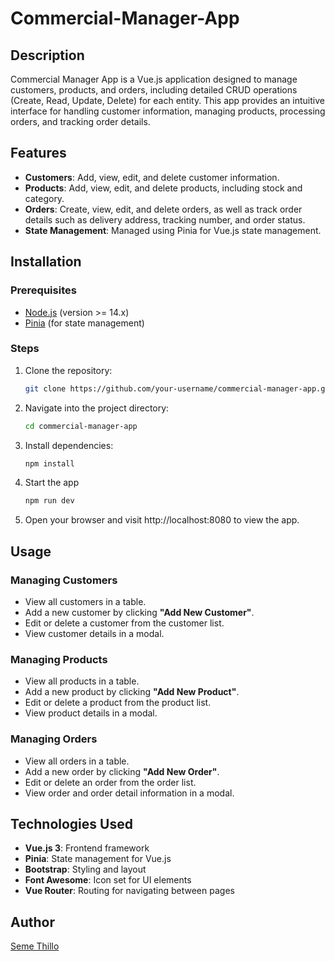 # Commercial-Manager-App

## Description

Commercial Manager App is a Vue.js application designed to manage customers, products, and orders, including detailed CRUD operations (Create, Read, Update, Delete) for each entity. This app provides an intuitive interface for handling customer information, managing products, processing orders, and tracking order details.

## Features

- **Customers**: Add, view, edit, and delete customer information.
- **Products**: Add, view, edit, and delete products, including stock and category.
- **Orders**: Create, view, edit, and delete orders, as well as track order details such as delivery address, tracking number, and order status.
- **State Management**: Managed using Pinia for Vue.js state management.

## Installation

### Prerequisites

- [Node.js](https://nodejs.org/en/) (version >= 14.x)
- [Pinia](https://pinia.vuejs.org/) (for state management)

### Steps

1. Clone the repository:

   ```bash
   git clone https://github.com/your-username/commercial-manager-app.git
   ```

2. Navigate into the project directory:

    ```bash
    cd commercial-manager-app
    ```

3. Install dependencies:

    ```bash
    npm install

3. Start the app
    ```bash
    npm run dev

5. Open your browser and visit http://localhost:8080 to view the app.

## Usage

### Managing Customers
- View all customers in a table.
- Add a new customer by clicking **"Add New Customer"**.
- Edit or delete a customer from the customer list.
- View customer details in a modal.

### Managing Products
- View all products in a table.
- Add a new product by clicking **"Add New Product"**.
- Edit or delete a product from the product list.
- View product details in a modal.

### Managing Orders
- View all orders in a table.
- Add a new order by clicking **"Add New Order"**.
- Edit or delete an order from the order list.
- View order and order detail information in a modal.


## Technologies Used

- **Vue.js 3**: Frontend framework
- **Pinia**: State management for Vue.js
- **Bootstrap**: Styling and layout
- **Font Awesome**: Icon set for UI elements
- **Vue Router**: Routing for navigating between pages



## Author

[Seme Thillo](https://github.com/semthillo)

